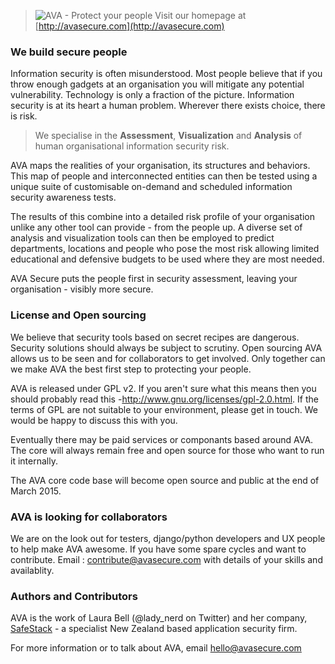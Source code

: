 

> ![AVA - Protect your people](http://avasecure.com/img/ava_logo_xsmall.png)
> Visit our homepage at [http://avasecure.com](http://avasecure.com)

### We build secure people
Information security is often misunderstood. Most people believe that if you throw enough gadgets at an organisation you will mitigate any potential vulnerability. Technology is only a fraction of the picture.
Information security is at its heart a human problem. Wherever there exists choice, there is risk. 

> We specialise in the **Assessment**, **Visualization** and **Analysis** of human organisational information security risk.

AVA maps the realities of your organisation, its structures and behaviors. This map of people and interconnected entities can then be tested using a unique suite of customisable on-demand and scheduled information security awareness tests. 

The results of this combine into a detailed risk profile of your organisation unlike any other tool can provide - from the people up. A diverse set of analysis and visualization tools can then be employed to predict departments, locations and people who pose the most risk allowing limited educational and defensive budgets to be used where they are most needed.

AVA Secure puts the people first in security assessment, leaving your organisation - visibly more secure.

### License and Open sourcing
We believe that security tools based on secret recipes are dangerous. Security solutions should always be subject to scrutiny. Open sourcing AVA allows us to be seen and for collaborators to get involved. Only together can we make AVA the best first step to protecting your people.

AVA is released under GPL v2. If you aren't sure what this means then you should probably read this -http://www.gnu.org/licenses/gpl-2.0.html.
If the terms of GPL are not suitable to your environment, please get in touch. We would be happy to discuss this with you.

Eventually there may be paid services or componants based around AVA. The core will always remain free and open source for those who want to run it internally.

The AVA core code base will become open source and public at the end of March 2015.

### AVA is looking for collaborators
We are on the look out for testers, django/python developers and UX people to help make AVA awesome. If you have some spare cycles and want to contribute. Email : contribute@avasecure.com with details of your skills and availablity.

### Authors and Contributors
AVA is the work of Laura Bell (@lady_nerd on Twitter) and her company, [SafeStack](http://safestack.io) - a specialist New Zealand based application security firm.

For more information or to talk about AVA, email [hello@avasecure.com](mailto:hello@avasecure.com)